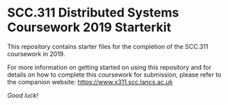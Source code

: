# SCC.311 Distributed Systems Coursework 2019 Starterkit

This repository contains starter files for the completion of the SCC.311 coursework in 2019.  

For more information on getting started on using this repository and for details on how to complete this coursework for submission, please refer to the companion website: https://www.x311.scc.lancs.ac.uk

_Good luck!_